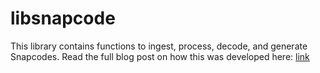 # libsnapcode
This library contains functions to ingest, process, decode, and generate Snapcodes. Read the full blog post on how this was developed here: [link](https://labs.ioactive.com/2021/12/cracking-snapcode.html)
